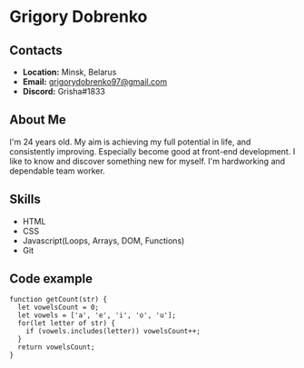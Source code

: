 # Grigory Dobrenko
## Contacts
* **Location:** Minsk, Belarus
* **Email:** grigorydobrenko97@gmail.com
* **Discord:** Grisha#1833
## About Me
I'm 24 years old. My aim is achieving my full potential in life, and consistently improving. Especially become good at front-end development. I like to know and discover something new for myself. I'm hardworking and dependable team worker.
## Skills
* HTML
* CSS
* Javascript(Loops, Arrays, DOM, Functions)
* Git
## Code example
```
function getCount(str) {
  let vowelsCount = 0;
  let vowels = ['a', 'e', 'i', 'o', 'u'];
  for(let letter of str) {
    if (vowels.includes(letter)) vowelsCount++;
  }
  return vowelsCount;
}
```